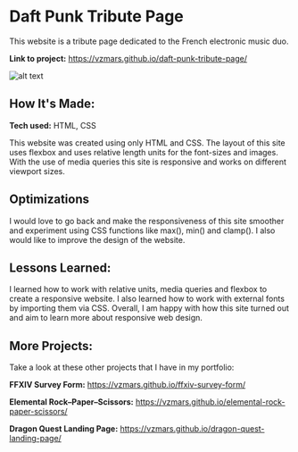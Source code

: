 # Daft Punk Tribute Page

This website is a tribute page dedicated to the French electronic music duo.

**Link to project:** https://vzmars.github.io/daft-punk-tribute-page/

![alt text](https://i.imgur.com/DKJ1xg9.png)

## How It's Made:

**Tech used:** HTML, CSS

This website was created using only HTML and CSS. The layout of this site uses flexbox and uses relative length units for the font-sizes and images. With the use of media queries this site is responsive and works on different viewport sizes.

## Optimizations

I would love to go back and make the responsiveness of this site smoother and experiment using CSS functions like max(), min() and clamp(). I also would like to improve the design of the website.

## Lessons Learned:

I learned how to work with relative units, media queries and flexbox to create a responsive website. I also learned how to work with external fonts by importing them via CSS. Overall, I am happy with how this site turned out and aim to learn more about responsive web design.

## More Projects:

Take a look at these other projects that I have in my portfolio:

**FFXIV Survey Form:** https://vzmars.github.io/ffxiv-survey-form/

**Elemental Rock–Paper–Scissors:** https://vzmars.github.io/elemental-rock-paper-scissors/

**Dragon Quest Landing Page:** https://vzmars.github.io/dragon-quest-landing-page/
